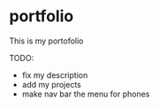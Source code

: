 # portfolio

This is my portofolio

TODO: 
- fix my description
- add my projects
- make nav bar the menu for phones

